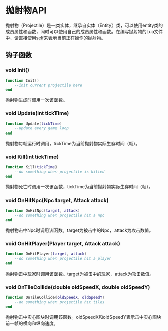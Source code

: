 # 抛射物API

抛射物（Projectile）是一类实体，继承自实体（Entity）类，可以使用entity类的成员属性和函数，同时可以使用自己的成员属性和函数。在编写抛射物的Lua文件中，请直接使用self来表示当前正在操作的抛射物。

## 钩子函数

### void Init\(\)

```lua
function Init()
    --init current projectile here
end
```

抛射物生成时调用一次该函数。

### void Update\(int tickTime\)

```lua
function Update(tickTime)
    --update every game loop
end
```

抛射物每帧运行时调用，tickTime为当前抛射物实际生存时间（帧）。

### void Kill\(int tickTime\)

```lua
function Kill(tickTime)
    --do something when projectile is killed
end
```

抛射物死亡时调用一次该函数，tickTime为当前抛射物实际生存时间（帧）。

### void OnHitNpc\(Npc target, Attack attack\)

```lua
function OnHitNpc(target, attack)
    --do something when projectile hit a npc
end
```

抛射物击中Npc时调用该函数。target为被击中的Npc，attack为攻击数值。

### void OnHitPlayer\(Player target, Attack attack\)

```lua
function OnHitPlayer(target, attack)
    --do something when projectile hit a player
end
```

抛射物击中玩家时调用该函数。target为被击中的玩家，attack为攻击数值。

### void OnTileCollide\(double oldSpeedX, double oldSpeedY\)

```lua
function OnTileCollide(oldSpeedX, oldSpeedY)
    --do something when projectile hit tiles
end
```

抛射物击中实心图块时调用该函数。oldSpeedX和oldSpeedY表示击中实心图块前一帧的横向和纵向速度。



